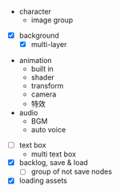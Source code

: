 - character
  - image group
- [x] background
  - [x] multi-layer
- animation
  - built in
  - shader
  - transform
  - camera
  - 特效
- audio
  - BGM
  - auto voice
- [ ] text box
  - multi text box
- [x] backlog, save & load
  - [ ] group of not save nodes
- [x] loading assets
